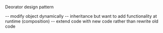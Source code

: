 Deorator design pattern

-- modify object dynamically 
-- inheritance but want to add functionality at runtime (composition)
-- extend code with new code rather than rewrite old code 